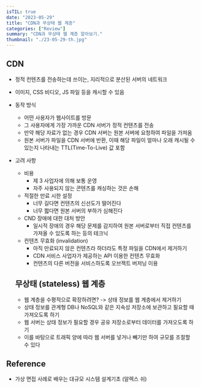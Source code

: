 ```yaml
---
isTIL: true
date: "2023-05-29"
title: "CDN과 무상태 웹 계층"
categories: ["Review"]
summary: "CDN과 무상태 웹 계층 알아보기."
thumbnail: "./23-05-29-th.jpg"
---
```



## CDN
- 정적 컨텐츠를 전송하는데 쓰이는, 지리적으로 분산된 서버의 네트워크
- 이미지, CSS 비디오, JS 파일 등을 캐시할 수 있음
- 동작 방식
  - 어떤 사용자가 웹사이트를 방문
  - 그 사용자에게 가장  가까운 CDN 서버가 정적 컨텐츠를 전송
  - 만약 해당 자료가 없는 경우 CDN 서버는 원본 서버에 요청하여 파일을 가져옴
  - 원본 서버가 파일을 CDN 서버에 반환, 이때 해당 파일이 얼마나 오래 캐시될 수 있는지 나타내는 TTL(Time-To-Live) 값 포함 
- 고려 사항
  - 비용
    - 제 3 사업자에 의해 보통 운영
    - 자주 사용되지 않는 콘텐츠를 캐싱하는 것은 손해
  - 적절한 만료 시한 설정
    - 너무 길다면 컨텐츠의 신선도가 떨어진다
    - 너무 쩗다면 원본 서버의 부하가 심해진다
  - CND 장애에 대한 대처 방안
    - 일시적 장애의 경우 해당 문제를 감지하여 원본 서버로부터 직접 컨텐츠를 가져올 수 있도록 하는 등의 테크닉
  - 컨텐츠 무효화 (invalidation)
    - 아직 만료되지 않은 컨텐츠라 하더라도 특정 파일을 CDN에서 제거하기
    - CDN 서비스 사업자가 제공하는 API 이용한 컨텐츠 무효화
    - 컨텐츠의 다른  버전을 서비스하도록 오브젝트 버저닝 이용
  
  ## 무상태 (stateless) 웹 계층
  - 웹 계층을 수평적으로 확장하려면? -> 상태 정보를 웹 계층에서 제거하기
  - 상태 정보를 관계형 DB나 NoSQL와 같은 지속성 저장소에 보관하고 필요할 때 가져오도록 하기
  - 웹 서버는 상태 정보가 필요할 경우 공유 저장소로부터 데이터를 가져오도록 하기
  - 이를 바탕으로 트래픽 양에 따라 웹 서버를 넣거나 빼기만 하여 규모를 조절할 수 있다


## Reference
- 가상 면접 사례로 배우는 대규모 시스템 설계기초 (알렉스 쉬)





